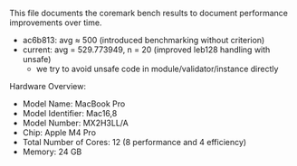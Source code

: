 This file documents the coremark bench results to document performance improvements over time.
- ac6b813: avg ≈ 500 (introduced benchmarking without criterion)
- current: avg = 529.773949, n = 20 (improved leb128 handling with unsafe)
    - we try to avoid unsafe code in module/validator/instance directly


Hardware Overview:
- Model Name: MacBook Pro
- Model Identifier: Mac16,8
- Model Number: MX2H3LL/A
- Chip: Apple M4 Pro
- Total Number of Cores: 12 (8 performance and 4 efficiency)
- Memory: 24 GB